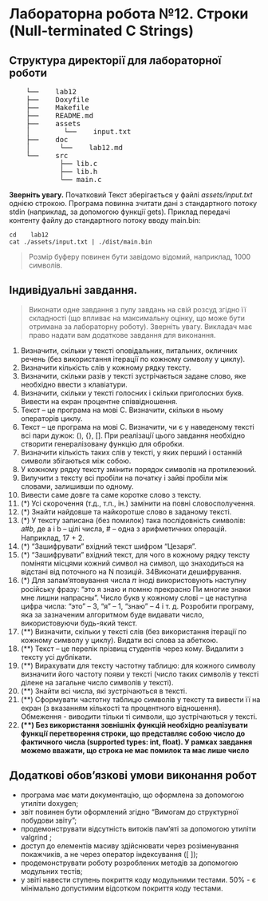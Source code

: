 # Лабораторна робота  №12.  Строки (Null-terminated  C  Strings)

## Структура директорії для  лабораторної роботи
<pre>
    └──    lab12
    ├──    Doxyfile
    ├──    Makefile
    ├──    README.md
    ├──    assets
    │        └──    input.txt
    ├──    doc
    │       └──    lab12.md
    └──    src
            ├── lib.c
            ├── lib.h
            └── main.c
</pre>

**Зверніть увагу.** Початковий Текст зберігається у файлі *assets/input.txt* однією строкою. Програма повинна зчитати дані з стандартного потоку stdin (наприклад, за допомогою функції gets). Приклад передачі контенту файлу до стандартного потоку вводу main.bin:
```
cd    lab12
cat ./assets/input.txt | ./dist/main.bin
```
> Розмір буферу повинен  бути завідомо відомий, наприклад, 1000  символів.
## Індивідуальні  завдання.
> Виконати одне завдання з пулу завдань на свій розсуд згідно її складності (що впливає на максимальну оцінку, що може бути отримана за лабораторну роботу). Зверніть увагу. Викладач має право надати вам додаткове завдання для виконання.
1. Визначити,  скільки  у  тексті  оповідальних,  питальних,  окличних  речень  (без  використання ітерації по кожному символу у циклу).
2. Визначити кількість слів у кожному рядку тексту.
3. Визначити,   скільки  разів  у  тексті  зустрічається  задане  слово,   яке  необхідно  ввести  з клавіатури.
4. Визначити,  скільки  у  тексті  голосних  і  скільки  приголосних  букв.     Вивести  на  екран процентне співвідношення.
5. Текст –  це  програма на  мові  C.  Визначити, скільки в ньому операторів циклу.
6. Текст – це програма на мові C. Визначити, чи є у наведеному тексті всі пари дужок:  (), {}, []. При реалізації цього завдання необхідно створити генералізовану функцію для  обробки.
7. Визначити  кількість  таких  слів  у  тексті,  у  яких  перший  і  останній  символи  збігаються  між собою.
8. У  кожному рядку тексту змінити порядок символів на  протилежний.
9. Вилучити  з  тексту  всі  пробіли  на  початку  і  зайві  пробіли  між  словами,  залишивши  по одному.
10. Вивести саме довге та саме  коротке слово з  тексту.
11. (\*)  Усі скорочення (т.д., т.п., ін.)  замінити на  повні  словосполучення.
12. (\*)  Знайти найдовше та найкоротше слово в  заданому тексті.
13. (\*) У тексту записана (без помилок) така послідовність символів:  𝑎#𝑏, де a і b – цілі числа, # –  одна з  арифметичних  операцій.  Наприклад,  17 + 2.
14. (\*)  “Зашифрувати” вхідний  текст шифром  “Цезаря”.
15. (\*)  “Зашифрувати”  вхідний  текст,  для  чого  в  кожному  рядку  тексту  поміняти  місцями кожний   символ   на   символ,   що   знаходиться   на   відстані   від   поточного   на   N    позицій.
34Виконати дешифрування.
16. (\*) Для запам’ятовування числа 𝜋 іноді використовують наступну російську фразу: “это я знаю и помню прекрасно Пи многие знаки мне лишни напрасны”. Число букв у кожному слові – це наступна цифра числа: “это” – 3, “я” – 1, “знаю” – 4 і т. д. Розробити програму, яка за зазначеним алгоритмом буде видавати число, використовуючи будь-який текст.
17. (\*\*)  Визначити,  скільки  у  тексті  слів  (без  використання  ітерації  по  кожному  символу  у циклу).  Видати всі слова за  абеткою.
18. (\*\*)  Текст – це перелік прізвищ студентів через кому.  Видалити  з  тексту усі  дублікати.
19. (\*\*) Вирахувати для тексту частотну таблицю:  для кожного символу визначити його частоту появи  у  тексті  (число  таких  символів  у  тексті  ділене  на  загальне  число  символів  у  тексті).
20. (\*\*)  Знайти всі числа,  які  зустрічаються в тексті.
21. (\*\*) Сформувати частотну таблицю символів у тексту та вивести її на екран (з вказанням кількості та процентного відношення). Обмеження - виводити тільки ті символи, що зустрічаються у тексті.
22. **(\*\*) Без використання зовнішніх функцій необхідно реалізувати функції перетворення строки, що представляє собою число до фактичного числа (supported types: int, float). У рамках завдання можемо вважати, що строка не має помилок та має лише число**

## Додаткові обов’язкові  умови виконання робот
- програма має мати документацію,  що оформлена за  допомогою утиліти  doxygen;
- звіт  повинен бути оформлений згідно “Вимогам до структурної побудови звіту”;
- продемонструвати відсутність витоків пам’яті  за  допомогою утиліти  valgrind ;
- доступ  до  елементів  масиву  здійснювати  через  розіменування  покажчиків,  а  не  через оператор  індексування ([ ]);
- продемонструвати роботу розроблених методів за  допомогою модульних тестів;
- у звіті навести ступень покриття коду модульними тестами.  50% - є мінімально допустимим відсотком покриття коду тестами.
